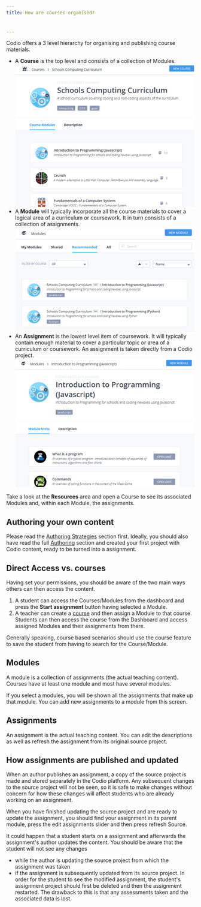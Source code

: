 ```yaml
---
title: How are courses organised?


---
```



Codio offers a 3 level hierarchy for organising and publishing course materials.

- A **Course** is the top level and consists of a collection of Modules.
![authtoken](/img/courses_small.png)
- A **Module** will typically incorporate all the course materials to cover a logical area of a curriculum or coursework. It in turn consists of a collection of assignments.
![authtoken](/img/module_browser_small.png)
- An **Assignment** is the lowest level item of coursework. It will typically contain enough material to cover a particular topic or area of a curriculum or coursework. An assignment is taken directly from a Codio project.
![authtoken](/img/units_small.png)

Take a look at the **Resources** area and open a Course to see its associated Modules and, within each Module, the assignments.


## Authoring your own content

Please read the [Authoring Strategies](/courses/authoring/#project-course-assignment-or-book) section first. Ideally, you should also have read the full [Authoring](/courses/authoring/) section and created your first project with Codio content, ready to be turned into a assignment.


## Direct Access vs. courses
Having set your permissions, you should be aware of the two main ways others can then access the content.

1. A student can access the Courses/Modules from the dashboard and press the **Start assignment** button having selected a Module.
1. A teacher can create a [course](/courses/coursemanagement/#create-a-course) and then assign a Module to that course. Students can then access the course from the Dashboard and access assigned Modules and their assignments from there.

Generally speaking, course based scenarios should use the course feature to save the student from having to search for the Course/Module.


## Modules
A module is a collection of assignments (the actual teaching content). Courses have at least one module and most have several modules.

If you select a modules, you will be shown all the assignments that make up that module. You can add new assignments to a module from this screen.

## Assignments
An assignment is the actual teaching content. You can edit the descriptions as well as refresh the assignment from its original source project.

## How assignments are published and updated
When an author publishes an assignment, a copy of the source project is made and stored separately in the Codio platform. Any subsequent changes to the source project will not be seen, so it is safe to make changes without concern for how these changes will affect students who are already working on an assignment.

When you have finished updating the source project and are ready to update the assignment, you should find your assignment in its parent module, press the edit assignments slider and then press refresh Source.

It could happen that a student starts on a assignment and afterwards the assignment's author updates the content. You should be aware that the student will not see any changes

- while the author is updating the source project from which the assignment was taken
- if the assignment is subsequently updated from its source project. In order for the student to see the modified assignment, the student's assignment project should first be deleted and then the assignment restarted. The drawback to this is that any assessments taken and the associated data is lost.





